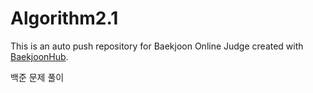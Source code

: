 # Algorithm2.1
This is an auto push repository for Baekjoon Online Judge created with [BaekjoonHub](https://github.com/BaekjoonHub/BaekjoonHub).

백준 문제 풀이
